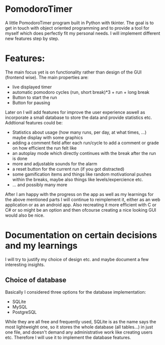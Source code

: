 # PomodoroTimer
A little PomodoroTimer program built in Python with tkinter. 
The goal is to get in touch with object oriented programming and to provide a tool for myself which does perfectly fit my personal needs.
I will implement different new features step by step.

# Features:
The main focus yet is on functionality rather than design of the GUI (frontend wise). 
The main properties are:
- live displayed timer
- automatic pomodoro cycles (run, short break)*3 + run + long break
- Button to start the run
- Button for pausing

Later on I will add features for improve the user experience aswell as incorporate a small database to store the data and provide statistics etc.
Addtional features could be:
- Statistics about usage (how many runs, per day, at what times, ...) maybe display with some graphics
- adding a comment field after each run/cycle to add a comment or grade on how efficient the run felt like
- an autoplay mode which directly continues with the break after the run is done
- more and adjustable sounds for the alarm
- a reset button for the current run (if you got distracted)
- some gamification items and things like random motivational pushes within the breaks, maybe also things like levels/expercience etc.
- ... and possibly many more

After I am happy with the progress on the app as well as my learnings for the above mentioned parts I will continue to reimplement it, either as an web application or as an android app. Also recreating it more efficient with C or C# or so might be an option and then ofcourse creating a nice looking GUI would also be nice.

# Documentation on certain decisions and my learnings
I will try to justify my choice of design etc. and maybe document a few interesting insights.

## Choice of database
Basically I considered three options for the database implementation:
- SQLite
- MySQL
- PostgreSQL

While they are all free and frequently used, SQLite is as the name says the most lightweight one, so it stores the whole database (all tables...) in just one file, and doesn't demand any administrative work like creating users etc. Therefore I will use it to implement the database features.

